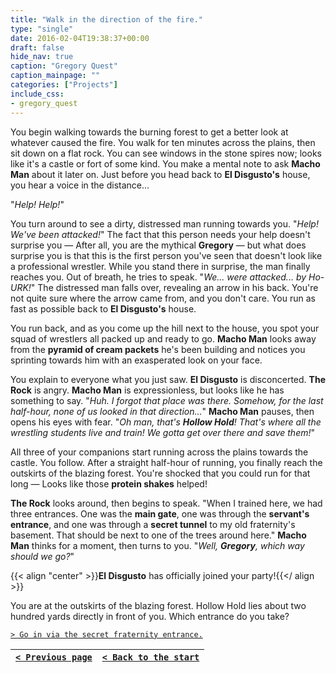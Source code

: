 ```yaml
---
title: "Walk in the direction of the fire."
type: "single"
date: 2016-02-04T19:38:37+00:00
draft: false
hide_nav: true
caption: "Gregory Quest"
caption_mainpage: ""
categories: ["Projects"]
include_css:
- gregory_quest
---
```


You begin walking towards the burning forest to get a better look at whatever caused the fire. You walk for ten minutes across the plains, then sit down on a flat rock. You can see windows in the stone spires now; looks like it's a castle or fort of some kind. You make a mental note to ask **Macho Man** about it later on. Just before you head back to **El Disgusto's** house, you hear a voice in the distance…

"*Help! Help!*"

You turn around to see a dirty, distressed man running towards you. "*Help! We've been attacked!*" The fact that this person needs your help doesn't surprise you — After all, you are the mythical **Gregory** — but what does surprise you is that this is the first person you've seen that doesn't look like a professional wrestler. While you stand there in surprise, the man finally reaches you. Out of breath, he tries to speak. "*We... were attacked... by Ho- URK!*" The distressed man falls over, revealing an arrow in his back. You're not quite sure where the arrow came from, and you don't care. You run as fast as possible back to **El Disgusto's** house.

You run back, and as you come up the hill next to the house, you spot your squad of wrestlers all packed up and ready to go. **Macho Man** looks away from the **pyramid of cream packets** he's been building and notices you sprinting towards him with an exasperated look on your face.

You explain to everyone what you just saw. **El Disgusto** is disconcerted. **The Rock** is angry. **Macho Man** is expressionless, but looks like he has something to say. "*Huh. I forgot that place was there. Somehow, for the last half-hour, none of us looked in that direction...*" **Macho Man** pauses, then opens his eyes with fear. "*Oh man, that's **Hollow Hold**! That's where all the wrestling students live and train! We gotta get over there and save them!*"

All three of your companions start running across the plains towards the castle. You follow. After a straight half-hour of running, you finally reach the outskirts of the blazing forest. You're shocked that you could run for that long — Looks like those **protein shakes** helped! 

**The Rock** looks around, then begins to speak. "When I trained here, we had three entrances. One was the **main gate**, one was through the **servant's entrance**, and one was through a **secret tunnel** to my old fraternity's basement. That should be next to one of the trees around here." **Macho Man** thinks for a moment, then turns to you. "*Well, **Gregory**, which way should we go?*"

{{< align "center" >}}**El Disgusto** has officially joined your party!{{</ align >}}

You are at the outskirts of the blazing forest. Hollow Hold lies about two hundred yards directly in front of you. Which entrance do you take?

[``> Go in via the secret fraternity entrance.``](../22)

|[``< Previous page``](../20)|[``< Back to the start``](../)|
|---|---|